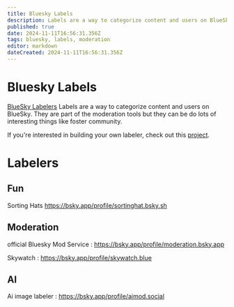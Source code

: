 ```yaml
---
title: Bluesky Labels
description: Labels are a way to categorize content and users on BlueSky. They are part of the moderation tools but they can be do lots of interesting things like foster community.
published: true
date: 2024-11-11T16:56:31.356Z
tags: bluesky, labels, moderation
editor: markdown
dateCreated: 2024-11-11T16:56:31.356Z
---
```


# Bluesky Labels

[BlueSky Labelers](https://www.bluesky-labelers.io/)
Labels are a way to categorize content and users on BlueSky. They are part of the moderation tools but they can be do lots of interesting things like foster community.

If you're interested in building your own labeler, check out this [project](https://github.com/aliceisjustplaying/labeler-starter-kit-bsky).

# Labelers

## Fun

Sorting Hats https://bsky.app/profile/sortinghat.bsky.sh


## Moderation

official Bluesky Mod Service : https://bsky.app/profile/moderation.bsky.app

Skywatch : https://bsky.app/profile/skywatch.blue


## AI
Ai image labeler : https://bsky.app/profile/aimod.social